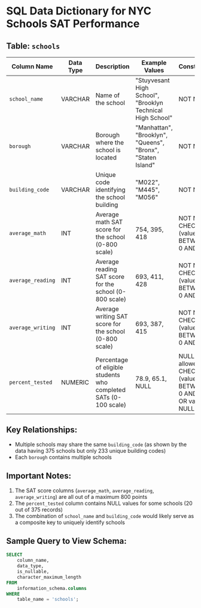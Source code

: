 # SQL Data Dictionary for NYC Schools SAT Performance

## Table: `schools`

| Column Name | Data Type | Description | Example Values | Constraints |
|------------|-----------|-------------|----------------|-------------|
| `school_name` | VARCHAR | Name of the school | "Stuyvesant High School", "Brooklyn Technical High School" | NOT NULL |
| `borough` | VARCHAR | Borough where the school is located | "Manhattan", "Brooklyn", "Queens", "Bronx", "Staten Island" | NOT NULL |
| `building_code` | VARCHAR | Unique code identifying the school building | "M022", "M445", "M056" | NOT NULL |
| `average_math` | INT | Average math SAT score for the school (0-800 scale) | 754, 395, 418 | NOT NULL, CHECK (value BETWEEN 0 AND 800) |
| `average_reading` | INT | Average reading SAT score for the school (0-800 scale) | 693, 411, 428 | NOT NULL, CHECK (value BETWEEN 0 AND 800) |
| `average_writing` | INT | Average writing SAT score for the school (0-800 scale) | 693, 387, 415 | NOT NULL, CHECK (value BETWEEN 0 AND 800) |
| `percent_tested` | NUMERIC | Percentage of eligible students who completed SATs (0-100 scale) | 78.9, 65.1, NULL | NULL allowed, CHECK (value BETWEEN 0 AND 100 OR value IS NULL) |

## Key Relationships:
- Multiple schools may share the same `building_code` (as shown by the data having 375 schools but only 233 unique building codes)
- Each `borough` contains multiple schools

## Important Notes:
1. The SAT score columns (`average_math`, `average_reading`, `average_writing`) are all out of a maximum 800 points
2. The `percent_tested` column contains NULL values for some schools (20 out of 375 records)
3. The combination of `school_name` and `building_code` would likely serve as a composite key to uniquely identify schools

## Sample Query to View Schema:
```sql
SELECT 
    column_name, 
    data_type, 
    is_nullable,
    character_maximum_length
FROM 
    information_schema.columns
WHERE 
    table_name = 'schools';
```
